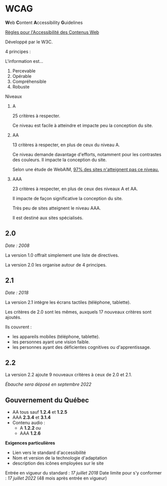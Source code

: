 # WCAG

**W**eb **C**ontent **A**ccessibility **G**uidelines

[Règles pour l'Accessibilité des Contenus Web](https://www.w3.org/WAI/standards-guidelines/wcag/fr)

Développé par le W3C.

4 principes :

L'information est...

1. Percevable
2. Opérable
3. Compréhensible
4. Robuste

Niveaux

1. A

	25 critères à respecter.

	Ce niveau est facile à atteindre et impacte peu la conception du site.

2. AA

	13 critères à respecter, en plus de ceux du niveau A.

	Ce niveau demande davantage d'efforts, notamment pour les contrastes des couleurs. Il impacte la conception du site.

	Selon une étude de WebAIM, [97% des sites n'atteignent pas ce niveau.](https://webaim.org/projects/million/#wcag)

3. AAA

	23 critères à respecter, en plus de ceux des niveaux A et AA.

	Il impacte de façon significative la conception du site.

	Très peu de sites atteignent le niveau AAA.

	Il est destiné aux sites spécialisés.


## 2.0

*Date : 2008*

La version 1.0 offrait simplement une liste de directives.

La version 2.0 les organise autour de 4 principes.

## 2.1

*Date : 2018*

La version 2.1 intègre les écrans tactiles (téléphone, tablette).

Les critères de 2.0 sont les mêmes, auxquels 17 nouveaux critères sont ajoutés.

Ils couvrent :

- les appareils mobiles (téléphone, tablette).
- les personnes ayant une vision faible.
- les personnes ayant des déficientes cognitives ou d'apprentissage.

## 2.2

La version 2.2 ajoute 9 nouveaux critères à ceux de 2.0 et 2.1.

*Ébauche sera déposé en septembre 2022*

## Gouvernement du Québec

- AA tous sauf **1.2.4** et **1.2.5**
- AAA **2.3.4** et **3.1.4**
- Contenu audio : 
	- A **1.2.2**
	*ou*
	- AAA **1.2.6**

**Exigences particulières**
- Lien vers le standard d'accessibilité
- Nom et version de la technologie d'adaptation
- description des icônes employées sur le site

Entrée en vigueur du standard : *17 juillet 2018*
Date limite pour s'y conformer : *17 juillet 2022* (48 mois après entrée en vigueur) 